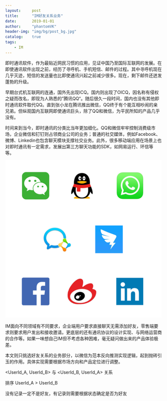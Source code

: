 ```yaml
---
layout:     post
title:      "IM好友关系业务"
date:       2019-01-01
author:     "phantomVK"
header-img: "img/bg/post_bg.jpg"
catalog:    true
tags:
    - IM
---
```


即时通讯软件，作为最贴近网民习惯的应用，见证中国乃至国际互联网的发展。在即使通讯软件出现之前，经历了寻呼机、手机短信、邮件的过程。其中寻呼机现在几乎灭迹，短信的发送量也比即使通讯兴起之前减少很多。现在，剩下邮件还迸发蓬勃的升级。

早期台式机互联网的连通，国外先出现ICQ。国内则出现了OICQ，因名称有侵权之疑而改名，即现为人熟悉的”腾讯QQ“。随后很久一段时间，国内也没有其他即时通讯软件取代QQ。直到张小龙在腾讯推出微信，QQ终于有个能互相吵闹的亲兄弟。但纵观国内互联网即使通讯巨头，除了QQ和微信，为平民所知的产品几乎没有。



时间来到当今，即时通讯的分类比当年更加细化。QQ和微信牢牢控制消费级市场，企业微信和钉钉则占领商业公司的业务；普通的社交媒体，例如Facebook、微博、Linkedin也包含聊天模块支撑社交业务。此外，很多移动端应用在场景上也对即时通讯有一定需求，发展出第三方聊天功能的SDK，如网易运行、环信等等。

![products_logo](/img/business/friend_relationship/products_logo.png)

IM面向不同领域有不同要求，企业端用户要求直接聊天无需添加好友，零售端要求则要求用户发出和接收邀请。更底层的还有通讯协议的设计实现、与网络运营商的合作等。如果一味想自己IM但不考虑各种困难，毫无疑问做出来的产品体验极差。

本文则只挑选好友关系的业务部分，以微信为范本反向推测实现逻辑，起到抛砖引玉的作用。具体实现需要根据市场方向和产品定位进行调整。



<UserId_A, UserId_B> 与 <UserId_B, UserId_A> 关系

排序 UserId_A > UserId_B

没有记录一定不是好友，有记录则需要根据状态确定是否为好友
